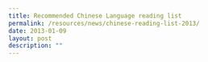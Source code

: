 ```yaml
---
title: Recommended Chinese Language reading list
permalink: /resources/news/chinese-reading-list-2013/
date: 2013-01-09
layout: post
description: ""
---
```

